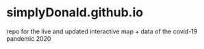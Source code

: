 # simplyDonald.github.io
repo for the live and updated interactive map + data of the covid-19 pandemic 2020
